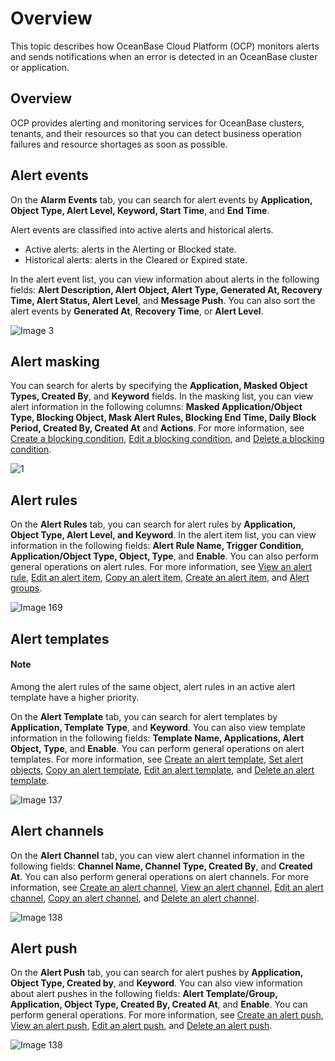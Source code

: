 # Overview

This topic describes how OceanBase Cloud Platform (OCP) monitors alerts and sends notifications when an error is detected in an OceanBase cluster or application. 

## Overview

OCP provides alerting and monitoring services for OceanBase clusters, tenants, and their resources so that you can detect business operation failures and resource shortages as soon as possible. 

## Alert events

On the **Alarm Events** tab, you can search for alert events by **Application, Object Type, Alert Level, Keyword, Start Time**, and **End Time**. 

Alert events are classified into active alerts and historical alerts.

* Active alerts: alerts in the Alerting or Blocked state. 
* Historical alerts: alerts in the Cleared or Expired state. 

In the alert event list, you can view information about alerts in the following fields: **Alert Description, Alert Object, Alert Type, Generated At, Recovery Time, Alert Status, Alert Level**, and **Message Push**. You can also sort the alert events by **Generated At**, **Recovery Time**, or **Alert Level**. 

![Image 3](https://obbusiness-private.oss-cn-shanghai.aliyuncs.com/doc/img/ocp/422-en/overview-of-alert-1.png)

## Alert masking

You can search for alerts by specifying the **Application, Masked Object Types, Created By**, and **Keyword** fields. In the masking list, you can view alert information in the following columns: **Masked Application/Object Type, Blocking Object, Mask Alert Rules, Blocking End Time, Daily Block Period, Created By, Created At** and **Actions**. For more information, see [Create a blocking condition](800.manage-blocking-conditions/100.create-a-blocking-condition.md), [Edit a blocking condition](800.manage-blocking-conditions/200.edit-a-blocking-condition.md), and [Delete a blocking condition](800.manage-blocking-conditions/300.delete-a-blocking-condition.md). 

![1](https://obbusiness-private.oss-cn-shanghai.aliyuncs.com/doc/img/ocp/422-en/overview-of-alert-2.png)

## Alert rules

On the **Alert Rules** tab, you can search for alert rules by **Application, Object Type, Alert Level, and Keyword**. In the alert item list, you can view information in the following fields: **Alert Rule Name, Trigger Condition, Application/Object Type, Object, Type**, and **Enable**. You can also perform general operations on alert rules. For more information, see [View an alert rule](300.manage-alert-rules/200.view-an-alert-rule.md), [Edit an alert item](300.manage-alert-rules/400.edit-an-alert-rule.md), [Copy an alert item](300.manage-alert-rules/300.copy-an-alert-rule.md), [Create an alert item](300.manage-alert-rules/100.create-an-alert-rule.md), and [Alert groups](300.manage-alert-rules/600.rule-groups.md). 

![Image 169](https://obbusiness-private.oss-cn-shanghai.aliyuncs.com/doc/img/ocp/422-en/overview-of-alert-3.png)

## Alert templates

<main id="notice" type='explain'>  <h4>Note</h4>  <p>Among the alert rules of the same object, alert rules in an active alert template have a higher priority. </p></main>

On the **Alert Template** tab, you can search for alert templates by **Application, Template Type**, and **Keyword**. You can also view template information in the following fields: **Template Name, Applications, Alert Object, Type**, and **Enable**. You can perform general operations on alert templates. For more information, see [Create an alert template](400.manage-alert-templates/100.create-an-alert-template.md), [Set alert objects](400.manage-alert-templates/200.set-alert-objects.md), [Copy an alert template](400.manage-alert-templates/500.copy-an-alert-template.md), [Edit an alert template](400.manage-alert-templates/600.edit-an-alert-template.md), and [Delete an alert template](400.manage-alert-templates/700.delete-an-alert-template.md). 

![Image 137](https://obbusiness-private.oss-cn-shanghai.aliyuncs.com/doc/img/ocp/422-en/overview-of-alert-4.png)

## Alert channels

On the **Alert Channel** tab, you can view alert channel information in the following fields: **Channel Name, Channel Type, Created By**, and **Created At**. You can also perform general operations on alert channels. For more information, see [Create an alert channel](500.manage-alert-channels/100.create-an-alert-channel.md), [View an alert channel](500.manage-alert-channels/200.view-an-alert-channel.md), [Edit an alert channel](500.manage-alert-channels/300.edit-an-alert-channel.md), [Copy an alert channel](500.manage-alert-channels/400.copy-an-alert-channel.md), and [Delete an alert channel](500.manage-alert-channels/500.delete-an-alarm-channel.md). 

![Image 138](https://obbusiness-private.oss-cn-shanghai.aliyuncs.com/doc/img/ocp/422-en/overview-of-alert-5.png)

## Alert push

On the **Alert Push** tab, you can search for alert pushes by **Application, Object Type, Created by**, and **Keyword**. You can also view information about alert pushes in the following fields: **Alert Template/Group, Application, Object Type, Created By, Created At**, and **Enable**. You can perform general operations. For more information, see [Create an alert push](600.manage-alert-push/100.create-an-alert-push.md), [View an alert push](600.manage-alert-push/200.view-an-alert-push.md), [Edit an alert push](600.manage-alert-push/300.edit-an-alert-push.md), and [Delete an alert push](600.manage-alert-push/400.delete-an-alert-push.md). 

![Image 138](https://obbusiness-private.oss-cn-shanghai.aliyuncs.com/doc/img/ocp/422-en/overview-of-alert-6.png)
